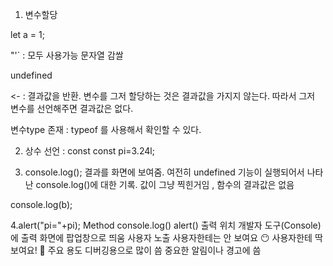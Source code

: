  1. 변수할당

 let a = 1;

 "'` : 모두 사용가능  문자열 감쌀

 undefined
 >
 <- : 결과값을 반환. 변수를 그저 할당하는 것은 결과값을 가지지 않는다.
 따라서 그저 변수를 선언해주면 결과값은 없다.

 변수type 존재 : typeof 를 사용해서 확인할 수 있다.

 2. 상수 선언 : const 
 const pi=3.24l;


 3. console.log();
 결과를 화면에 보여줌.
 여전히 undefined
 기능이 실행되어서 나타난 console.log()에 대한 기록. 값이 그냥 찍힌거임 , 함수의 결과값은 없음 

 console.log(b);

 4.alert("pi="+pi);
 Method	console.log()	alert()
출력 위치	개발자 도구(Console)에 출력	화면에 팝업창으로 띄움
사용자 노출	사용자한테는 안 보여요 😶	사용자한테 딱 보여요! 👀
주요 용도	디버깅용으로 많이 씀	중요한 알림이나 경고에 씀
